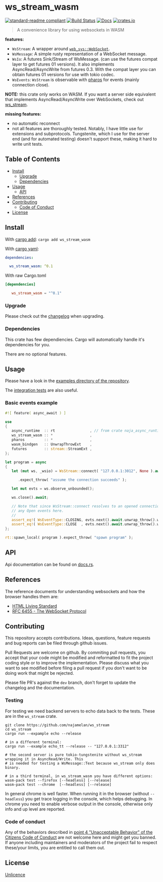 # ws_stream_wasm

[![standard-readme compliant](https://img.shields.io/badge/readme%20style-standard-brightgreen.svg?style=flat-square)](https://github.com/RichardLitt/standard-readme)
[![Build Status](https://api.travis-ci.org/najamelan/ws_stream_wasm.svg?branch=master)](https://travis-ci.org/najamelan/ws_stream_wasm)
[![Docs](https://docs.rs/ws_stream_wasm/badge.svg)](https://docs.rs/ws_stream_wasm)
[![crates.io](https://img.shields.io/crates/v/ws_stream_wasm.svg)](https://crates.io/crates/ws_stream_wasm)


> A convenience library for using websockets in WASM

**features:**
- `WsStream`: A wrapper around [`web_sys::WebSocket`](https://docs.rs/web-sys/0.3.25/web_sys/struct.WebSocket.html).
- `WsMessage`: A simple rusty representation of a WebSocket message.
- `WsIo`: A futures Sink/Stream of WsMessage. (can use the futures compat layer to get futures 01 versions).
                It also implements AsyncRead/AsyncWrite from futures 0.3. With the compat layer you can obtain futures
                01 versions for use with tokio codec.
- `WsEvents`: `WsStream` is observable with [pharos](https://crates.io/crates/pharos) for events (mainly connection close).

**NOTE:** this crate only works on WASM. If you want a server side equivalent that implements AsyncRead/AsyncWrite over
WebSockets, check out [ws_stream](https://crates.io/crates/ws_stream).

**missing features:**
- no automatic reconnect
- not all features are thoroughly tested. Notably, I have little use for extensions and subprotocols. Tungstenite,
  which I use for the server end (and for automated testing) doesn't support these, making it hard to write unit tests.

## Table of Contents

- [Install](#install)
  - [Upgrade](#upgrade)
  - [Dependencies](#dependencies)
- [Usage](#usage)
  - [API](#api)
- [References](#references)
- [Contributing](#contributing)
  - [Code of Conduct](#code-of-conduct)
- [License](#license)


## Install
With [cargo add](https://github.com/killercup/cargo-edit):
`cargo add ws_stream_wasm`

With [cargo yaml](https://gitlab.com/storedbox/cargo-yaml):
```yaml
dependencies:

  ws_stream_wasm: ^0.1
```

With raw Cargo.toml
```toml
[dependencies]

   ws_stream_wasm = "^0.1"
```

### Upgrade

Please check out the [changelog](https://github.com/najamelan/ws_wasm_stream/blob/master/CHANGELOG.md) when upgrading.

### Dependencies

This crate has few dependiencies. Cargo will automatically handle it's dependencies for you.

There are no optional features.


## Usage

Please have a look in the [examples directory of the repository](https://github.com/najamelan/ws_stream_wasm/tree/master/examples).

The [integration tests](https://github.com/najamelan/ws_stream_wasm/tree/master/tests) are also useful.

### Basic events example
```rust
#![ feature( async_await ) ]

use
{
   async_runtime  :: rt                , // from crate naja_async_runtime
   ws_stream_wasm :: *                 ,
   pharos         :: *                 ,
   wasm_bindgen   :: UnwrapThrowExt    ,
   futures        :: stream::StreamExt ,
};

let program = async
{
   let (mut ws, _wsio) = WsStream::connect( "127.0.0.1:3012", None ).await

      .expect_throw( "assume the connection succeeds" );

   let mut evts = ws.observe_unbounded();

   ws.close().await;

   // Note that since WsStream::connect resolves to an opened connection, we don't see
   // any Open events here.
   //
   assert_eq!( WsEventType::CLOSING, evts.next().await.unwrap_throw().ws_type() );
   assert_eq!( WsEventType::CLOSE  , evts.next().await.unwrap_throw().ws_type() );
};

rt::spawn_local( program ).expect_throw( "spawn program" );
```

## API

Api documentation can be found on [docs.rs](https://docs.rs/ws_stream_wasm).


## References
The reference documents for understanding websockets and how the browser handles them are:
- [HTML Living Standard](https://html.spec.whatwg.org/multipage/web-sockets.html)
- [RFC 6455 - The WebSocket Protocol](https://tools.ietf.org/html/rfc6455)


## Contributing

This repository accepts contributions. Ideas, questions, feature requests and bug reports can be filed through github issues.

Pull Requests are welcome on github. By commiting pull requests, you accept that your code might be modified and reformatted to fit the project coding style or to improve the implementation. Please discuss what you want to see modified before filing a pull request if you don't want to be doing work that might be rejected.

Please file PR's against the `dev` branch, don't forget to update the changelog and the documentation.

### Testing

For testing we need backend servers to echo data back to the tests. These are in the `ws_stream` crate.
```shell
git clone https://github.com/najamelan/ws_stream
cd ws_stream
cargo run --expample echo --release

# in a different terminal:
cargo run --example echo_tt --release -- "127.0.0.1:3312"

# the second server is pure tokio-tungstenite without ws_stream wrapping it in AsyncRead/Write. This
# is needed for testing a WsMessage::Text because ws_stream only does binary.

# in a third terminal, in ws_stream_wasm you have different options:
wasm-pack test --firefox [--headless] [--release]
wasm-pack test --chrome  [--headless] [--release]
```

In general chrome is well faster. When running it in the browser (without `--headless`) you get trace logging
in the console, which helps debugging. In chrome you need to enable verbose output in the console,
otherwise only info and up level are reported.

### Code of conduct

Any of the behaviors described in [point 4 "Unacceptable Behavior" of the Citizens Code of Conduct](http://citizencodeofconduct.org/#unacceptable-behavior) are not welcome here and might get you banned. If anyone including maintainers and moderators of the project fail to respect these/your limits, you are entitled to call them out.

## License

[Unlicence](https://unlicense.org/)


